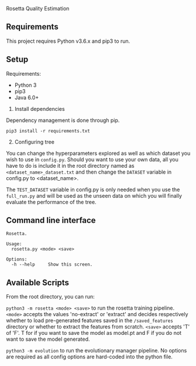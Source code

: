 Rosetta Quality Estimation

## Requirements

This project requires Python v3.6.x and pip3 to run.

## Setup

Requirements:
- Python 3
- pip3
- Java 6.0+

1. Install dependencies

Dependency management is done through pip.

`pip3 install -r requirements.txt`

2. Configuring tree

You can change the hyperparameters explored as well as which dataset you wish to use in `config.py`. Should you want to use your own data, all you have to do is include it in the root directory named as `<dataset_name>_dataset.txt` and then change the `DATASET` variable in config.py to <dataset_name>.

The `TEST_DATASET` variable in config.py is only needed when you use the `full_run.py` and will be used as the unseen data on which you will finally evaluate the performance of the tree.

## Command line interface

```
Rosetta.

Usage:
  rosetta.py <mode> <save>

Options:
  -h --help     Show this screen.
```

## Available Scripts
From the root directory, you can run:

`python3 -m rosetta <mode> <save>` to run the rosetta training pipeline.
`<mode>` accepts the values 'no-extract' or 'extract' and decides respectively whether to load pre-generated features saved in the `/saved_features` directory or whether to extract the features from scratch.
`<save>` accepts 'T' of 'F'. T for if you want to save the model as model.pt and F if you do not want to save the model generated.

`python3 -m evolution` to run the evolutionary manager pipeline. No options are required as all config options are hard-coded into the python file.



